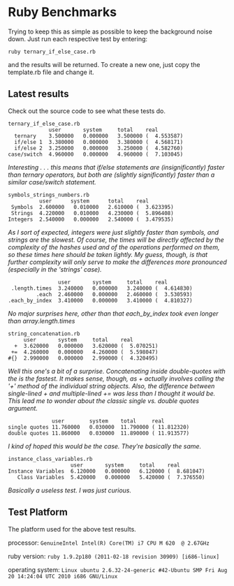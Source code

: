 Ruby Benchmarks
===============

Trying to keep this as simple as possible to keep the background noise down.  Just run each respective test by entering:

`ruby ternary_if_else_case.rb`

and the results will be returned.  To create a new one, just copy the template.rb file and change it.

Latest results
--------------
Check out the source code to see what these tests do.

    ternary_if_else_case.rb
                 user       system     total    real
      ternary    3.500000   0.000000   3.500000 (  4.553587)
      if/else 1  3.380000   0.000000   3.380000 (  4.568171)
      if/else 2  3.250000   0.000000   3.250000 (  4.582760)
    case/switch  4.960000   0.000000   4.960000 (  7.103045)

*Interesting . . . this means that if/else statements are (insignificantly) faster than ternary operators, but both are (slightly significantly) faster than a similar case/switch statement.*

    symbols_strings_numbers.rb
              user      system      total    real
     Symbols  2.600000   0.010000   2.610000 (  3.623395)
     Strings  4.220000   0.010000   4.230000 (  5.896408)
    Integers  2.540000   0.000000   2.540000 (  3.479535)

*As I sort of expected, integers were just slightly faster than symbols, and strings are the slowest.  Of course, the times will be directly affected by the complexity of the hashes used and of the operations performed on them, so these times here should be taken lightly.  My guess, though, is that further complexity will only serve to make the differences more pronounced (especially in the 'strings' case).*

                    user       system     total    real
     .length.times  3.240000   0.000000   3.240000 (  4.614830)
             .each  2.460000   0.000000   2.460000 (  3.530593)
    .each_by_index  3.410000   0.000000   3.410000 (  4.810327)

*No major surprises here, other than that each_by_index took even longer than array.length.times*

    string_concatenation.rb
         user       system     total    real
      +  3.620000   0.000000   3.620000 (  5.070251)
     +=  4.260000   0.000000   4.260000 (  5.598047)
    #{}  2.990000   0.000000   2.990000 (  4.320495)

*Well this one's a bit of a surprise.  Concatenating inside double-quotes with the is the fastest.  It makes sense, though, as + actually involves calling the '+' method of the individual string objects.  Also, the difference between single-lined + and multiple-lined += was less than I thought it would be.  This lead me to wonder about the classic single vs. double quotes argument.*

                  user        system    total     real
    single quotes 11.760000   0.030000  11.790000 ( 11.812320)
    double quotes 11.860000   0.030000  11.890000 ( 11.913577)

*I kind of hoped this would be the case.  They're basically the same.*

    instance_class_variables.rb
                        user       system     total    real
    Instance Variables  6.120000   0.000000   6.120000 (  8.681047)
       Class Variables  5.420000   0.000000   5.420000 (  7.376550)

*Basically a useless test.  I was just curious.*

Test Platform
-------------
The platform used for the above test results.

processor: `GenuineIntel Intel(R) Core(TM) i7 CPU M 620  @ 2.67GHz`

ruby version: `ruby 1.9.2p180 (2011-02-18 revision 30909) [i686-linux]`

operating system: `Linux ubuntu 2.6.32-24-generic #42-Ubuntu SMP Fri Aug 20 14:24:04 UTC 2010 i686 GNU/Linux`